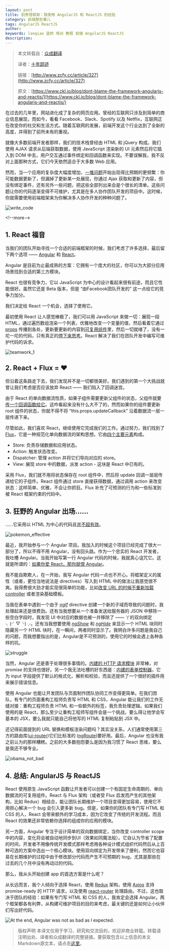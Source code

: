 ```yaml
---
layout: post
title: 别责怪框架：我使用 AngularJS 和 ReactJS 的经验
category: 前端那些事儿
tags: AngularJS ReactJS
author: 
keywords: lanqiao 蓝桥 培训 教程 前端 AngularJS ReactJS
description:
---
```


> 本文转载自：[众成翻译](http://www.zcfy.cc)
> 
> 译者：[十年踪迹](http://www.zcfy.cc/@akira)
> 
> 链接：[http://www.zcfy.cc/article/327](http://www.zcfy.cc/article/327)
> 
> 原文：[https://www.ckl.io/blog/dont-blame-the-framework-angularjs-and-reactjs/](https://www.ckl.io/blog/dont-blame-the-framework-angularjs-and-reactjs/)

在过去的几年里，网站进化成了复杂的网页应用。曾经的互联网只涉及到简单的商业信息展现，而如今，看看 Facebook、Slack、Spotify 以及 Netflix，互联网正在改变你的社交和生活方式。随着互联网的发展，前端开发这个行业达到了全新的高度，并得到了前所未有的重视。

就像大多数前端开发者那样，我们的技术栈曾经由 HTML 和 jQuery 构成。我们使用 AJAX 请求从后端获取数据，使用 JavaScript 渲染新的 UI 元素然后将它插入到 DOM 中去，用户交互通过事件绑定和回调函数来实现。不要误解我，我不反对上面那种方式，它们今天依然适合于大多数 Web 应用。

然而，当一个应用的复杂度大幅度增加，[一堆问题](https://reinteractive.net/posts/186-lessons-learnt-by-building-single-page-applications)开始出现得比预期的更频繁：你可能数据更新了，但漏掉了更新某一处展现，你通过 Ajax 获取和更新了内容，但没有绑定事件，还有另外一些问题，把这些全部列出来会是个很长的清单。这些问题让你的代码逐渐变得不可维护，尤其是在多人协作团队开发的项目中。这时候，你就需要使用前端框架来为你解决多人协作开发的种种问题了。

![write_code](https://p5.ssl.qhimg.com/d/inn/49516259/write_code.gif)

&lt;!--more--&gt;

## 1. React 福音

当我们的团队开始寻找一个合适的前端框架的时候，我们考虑了许多选择，最后留下两个选项 —— [Angular](https://angularjs.org/) 和 [React](https://facebook.github.io/react/)。

Angular 是目前为止最成熟的方案：它拥有一个庞大的社区，你可以为大部分应用场景找到合适的第三方模块。

React 也很有竞争力，它以 JavaScript 为中心的设计看起来很有前途，而且它性能很好。虽然它还是 Beta 版本，但是 “由Facebook团队开发的” 这一点给它的竞争力加分。

我们决定给 React 一个机会，选择了使用它。

最初使用 React 让人感觉棒极了，我们可以用 JavaScript 来做一切：展现一段 HTML，通过遍历数组渲染一个列表，优雅地改变一个变量的值，然后看着它通过 [props](https://facebook.github.io/react/docs/transferring-props.html) 传播到各处，更新要更新的内容到[可复用组件](https://facebook.github.io/react/docs/reusable-components.html)里，然后一切就绪了，没有一坨一坨的代码，只有真正的[停下来思考](https://facebook.github.io/react/docs/thinking-in-react.html)。React 解决了我们在团队开发中编写可维护代码的诉求。

![teamwork_1](https://p5.ssl.qhimg.com/d/inn/2aabee1d/teamwork_1.gif)

## 2. React + Flux = ♥

但沿着这条路走下去，我们发现并不是一切都很美好。我们遇到的第一个大挑战就曾让我们考虑是否应该放弃 React —— 我们陷入了回调迷宫。

由于 React 的单向数据流性质，如果子组件需要更新父组件的状态，父组件就要[传一个回调函数给它](https://facebook.github.io/react/tips/communicate-between-components.html)。这咋看起来没有什么大不了的，然而如果你的组件要更新 root 组件的状态，你就不得不将 “this.props.updateCallback” 沿着数据流一层一层传递下来。

尽管如此，我们喜欢 React，继续使用它完成我们的工作。通过努力，我们找到了 [Flux](https://facebook.github.io/flux/)，它是一种规范化单向数据流的架构思想。它由[四个主要元素](https://facebook.github.io/flux/docs/overview.html#structure-and-data-flow)构成。

*   Store: 负责存储数据和应用状态。
*   Action: 触发状态改变。
*   Dispatcher: 管理 action 并将它们导向对应的 store。
*   View: 展现 store 中的数据，派发 action - 这块是 React 中已有的。

采用 Flux，我们就不用将状态保存在 root 组件中，然后将 update 回调一层层传递给它的子组件。React 组件通过 store 直接获得数据，通过调用 action 来改变状态：这样简单、优雅，不会让你抓狂。Flux 补充了可预测的行为和一些标准到被 React 框架约束的代码中。


## 3. 狂野的 Angular 出场……

……它采用以 HTML 为中心的代码且[并不超有效](http://knowyourmeme.com/memes/its-super-effective)。

![pokemon_effective](https://p5.ssl.qhimg.com/d/inn/b280a723/pokemon_effective.jpg)

最近，我开始参与一个 Angular 项目。我加入的时候这个项目已经完成了很大一部分了，所以不得不用 Angular，没有回头路。作为一个忠实的 React 开发者，我吐槽 Angular。当我开始写第一行 Angular 代码的时候，我就真心诅咒它。这就是所谓的：[如果你爱 React，那你就恨 Angular](https://medium.com/%40jeffwhelpley/screw-you-angular-62b3889fd678#.oy3ij6ft3)。

我不能自欺欺人，在一开始，我写 Angular 代码一点也不开心。将框架定义的属性（或者，更恰当地说法是 directives）写入到 HTML 中的做法让我感觉很不爽。我得费很大劲才能实现很简单的功能，比如[改变 URL 的时候不重新加载 controller](https://github.com/angular/angular.js/issues/1699) 或者渲染基础模板。

当我在表单中遇到一个由于 _[ngIf](https://docs.angularjs.org/api/ng/directive/ngIf)_ directive 创建一个新的子域而导致的问题时，我处理起来还是很费劲。还有当我想要从一个准备发送给服务器的 JSON 中移除一些空白字段时，我发现 UI 中对应的数据也被一并移除了 —— 丫的双向绑定 ╮(╯▽╰)╭。还有当我想要使用 _[ngShow](https://docs.angularjs.org/api/ng/directive/ngShow)_ 和 _[ngHide](https://docs.angularjs.org/api/ng/directive/ngHide)_ 来显示一个 HTML 块同时隐藏另一个 HTML 块时，在一瞬间，两者同时显示了。我明白许多问题是我自己的问题，而我想要指出的是，Angular是不可预测的，使用它的时候会遇上各种各样的坑。

![struggle](https://p5.ssl.qhimg.com/d/inn/8e8d718a/struggle.gif)

当然，Angular 还是善于处理很多事情的。[内建的 HTTP 请求模块](https://docs.angularjs.org/api/ng/service/$http) 非常棒，对 promise 的支持也很好。另一个我无法吐槽的好东西是：[内建的表单控制器](https://docs.angularjs.org/api/ng/type/ngModel.NgModelController)，它为 input 字段提供了默认的格式化、解析和校验，而且还提供了一个很好的插件用来展示错误信息。

使用 Angular 也能让开发团队与页面制作团队协同工作变得更简单。在我们团队，有专门的页面重构工程师负责写 HTML 和 CSS，Angular 能让我们的工作无缝对接：重构工程师负责 HTML 和一些额外的标签，我负责处理逻辑。如果我们使用的是 React，那么至少让重构工程师写组件会是一个挑战，要么得让他学会写基本的 JSX，要么我就只能自己将他写的 HTML 复制粘贴到 JSX 中。

还记得前面提到的 URL 替换和模板渲染问题吗？其实没关系，人们通常使用第三方的路由库([ui-router](https://github.com/angular-ui/ui-router))它们比标准的 ([ngRoute](https://docs.angularjs.org/api/ngRoute))要好用。最后，Angular 也没有我之前认为的那样糟糕。之前的大多数抱怨要么是因为我习惯了 React 思维，要么是我还不够专业。

![obama_not_bad](https://p5.ssl.qhimg.com/d/inn/c8cc886e/obama_not_bad.gif)

## 4. 总结: AngularJS 与 ReactJS

React 使用原生 JavaScript 函数让开发者可以创建一个有固定生命周期的、单向数据流的可复用组件。React 与 Flux 架构（或者受 Flux 启发而产生的其他架构，比如 Redux）相结合，能让团队长期维护一个项目变得更加容易，使用它不用担心解决一个 bug 会引入更多新 bug。但是，如果你的团队有专门写 HTML 和 CSS 的人，React 会带来额外的学习成本，因为它改变了传统的开发流程。而且 React 的效果还非常依赖你选择的组成你的应用的模块。

另一方面，Angular 专注于设计简单的双向数据绑定，当你改变 controller scope 中的内容，变化将会被自动地同步到UI（效果如同魔法般）。它自认为节省了配置的时间，开发者不用像传统开发模式那样考虑用各种设计模式组织代码然后从上百种可选的方案中选出一个核心模块。使用双向绑定为开发带来了便利，然而它也容易在长期维护的过程中由于修改部分代码而产生不可预期的 bug，尤其是那些在过去的几个月中没有再动过的代码。

那么，我从头开始创建 app 的首选方案是什么呢？

从长远而言，我个人倾向于选择 React，使用 [Redux](https://www.ckl.iohttp://redux.js.org/) 架构，使用 [Axios](https://github.com/mzabriskie/axios) 支持 promise-ready 的 HTTP 请求，以及使用 [react-router](https://github.com/reactjs/react-router) 处理路由。不过，这也取决于团队的经验：如果有专门写 HTML 和 CSS 的人，我肯定会选择 Angular。两个框架都各有利弊，从构建可维护项目的目的来考虑，最关键的还是如何让小伙伴们写出好代码。

![At the end, Angular was not as bad as I expected.](https://p5.ssl.qhimg.com/d/inn/01a348f8/At-the-end-Angular-was-not-as-bad-as-I-expected..gif)

> 版权声明
> 本译文仅用于学习、研究和交流目的，欢迎非商业转载。转载请注明出处、译者和众成翻译的完整链接。要获取包含以上信息的本文Markdown源文本，请点击[这里](http://www.zcfy.cc/api/getarticlemarkdown?id=327)。